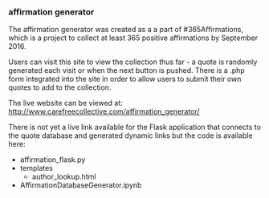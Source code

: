 ### affirmation generator

The affirmation generator was created as a a part of #365Affirmations, which is a project to collect at least 365 positive affirmations by September 2016.

Users can visit this site to view the collection thus far - a quote is randomly generated each visit or when the next button is pushed.
There is a .php form integrated into the site in order to allow users to submit their own quotes to add to the collection.

The live website can be viewed at: http://www.carefreecollective.com/affirmation_generator/


There is not yet a live link available for the Flask application that connects to the quote database and generated dynamic links but the code is available here:
- affirmation_flask.py
- templates
  - author_lookup.html
- AffirmationDatabaseGenerator.ipynb
